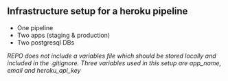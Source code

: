 ## Infrastructure setup for a heroku pipeline

- One pipeline
- Two apps (staging & production)
- Two postgresql DBs

*REPO does not include a variables file which should be stored locally and included in the .gitignore. Three variables used in this setup are app_name, email and heroku_api_key*